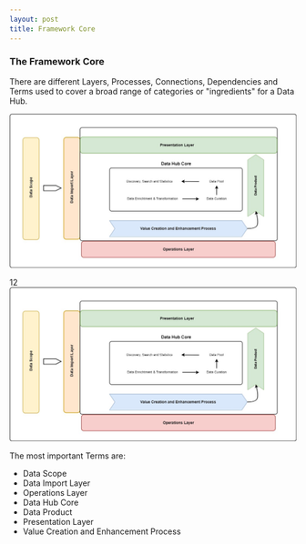```yaml
---
layout: post
title: Framework Core
---
```


### The Framework Core

There are different Layers, Processes, Connections, Dependencies and Terms used to cover a broad range of categories or "ingredients" for a Data Hub.

![](framework_core.jpg)

12
![](https://github.com/ggraner/DataHubs/blob/8d84b2b1bdccc8e8a7b164a157196b32de788f9a/framework_core.jpg)



The most important Terms are:
* Data Scope
* Data Import Layer
* Operations Layer
* Data Hub Core
* Data Product
* Presentation Layer
* Value Creation and Enhancement Process
